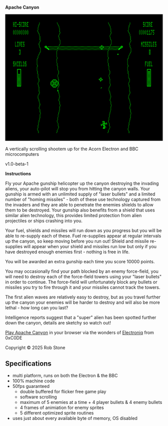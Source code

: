 **Apache Canyon**

![Screenshot](screenshot.png?raw=true "Apache Canyon")

A vertically scrolling shootem up for the Acorn Electron and BBC microcomputers

v1.0-beta-1

**Instructions**

Fly your Apache gunship helicopter up the canyon destroying the invading aliens, your auto-pilot will stop you from hitting the canyon walls. Your gunship is armed with an unlimited supply of "laser bullets" and a limited number of "homing missiles" - both of these use technology captured from the invaders and they are able to penetrate the enemies shields to allow them to be destroyed. Your gunship also benefits from a shield that uses similar alien technology, this provides limited protection from alien projectiles or ships crashing into you.

Your fuel, shields and missiles will run down as you progress but you will be able to re-supply each of these. Fuel re-supplies appear at regular intervals up the canyon, so keep moving before you run out! Shield and missile re-supplies will appear when your shield and missiles run low but only if you have destroyed enough enemies first - nothing is free in life.

You will be awarded an extra gunship each time you score 10000 points.

You may occasionally find your path blocked by an enemy force-field, you will need to destroy each of the force-field towers using your "laser bullets" in order to continue. The force-field will unfortunately block any bullets or missiles you try to fire through it and your missiles cannot track the towers.

The first alien waves are relatively easy to destroy, but as you travel further up the canyon your enemies will be harder to destroy and will also be more lethal - how long can you last?

Intelligence reports suggest that a "super" alien has been spotted further down the canyon, details are sketchy so watch out!

[Play Apache Canyon](https://0xc0de6502.github.io/electroniq/?dfs&autoboot&disk0=https://raw.githubusercontent.com/rasto68/apache-canyon/main/apache.ssd) in your browser via the wonders of [Electroniq](https://github.com/0xC0DE6502/electroniq/blob/main/README.md) from 0xC0DE

Copyright &copy; 2025 Rob Stone

## Specifications

- multi platform, runs on both the Electron & the BBC
- 100% machine code
- 50fps guaranteed
  - double buffered for flicker free game play
  - software scrolling
  - maximum of 5 enemies at a time + 4 player bullets & 4 enemy bullets
  - 4 frames of animiation for enemy sprites
  - 5 different optimized sprite routines
- uses just about every available byte of memory, OS disabled
